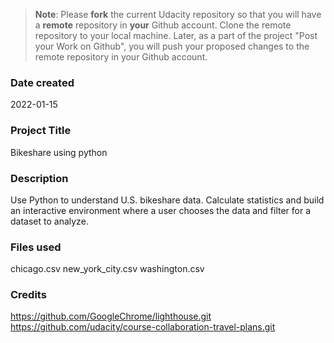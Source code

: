 >**Note**: Please **fork** the current Udacity repository so that you will have a **remote** repository in **your** Github account. Clone the remote repository to your local machine. Later, as a part of the project "Post your Work on Github", you will push your proposed changes to the remote repository in your Github account.

### Date created
2022-01-15

### Project Title
Bikeshare using python

### Description
Use Python to understand U.S. bikeshare data.  Calculate statistics and build an interactive environment where a user chooses the data and filter for a dataset to analyze.

### Files used
chicago.csv
new_york_city.csv
washington.csv

### Credits
https://github.com/GoogleChrome/lighthouse.git
https://github.com/udacity/course-collaboration-travel-plans.git
